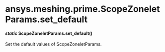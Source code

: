 # ansys.meshing.prime.ScopeZoneletParams.set_default

#### *static* ScopeZoneletParams.set_default()

Set the default values of ScopeZoneletParams.

<!-- !! processed by numpydoc !! -->
